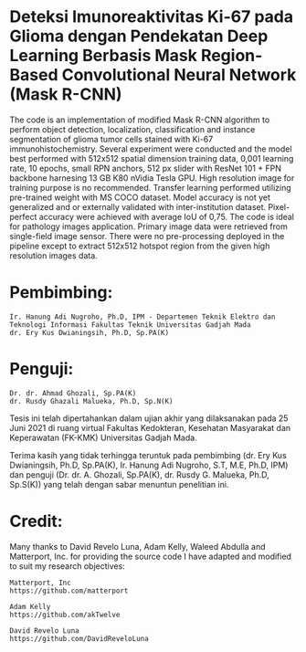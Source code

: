 # Deteksi Imunoreaktivitas Ki-67 pada Glioma dengan Pendekatan Deep Learning Berbasis Mask Region-Based Convolutional Neural Network (Mask R-CNN)
The code is an implementation of modified Mask R-CNN algorithm to perform object detection, localization, classification and instance segmentation of glioma tumor cells stained with Ki-67 immunohistochemistry. Several experiment were conducted and the model best performed with 512x512 spatial dimension training data, 0,001 learning rate, 10 epochs, small RPN anchors, 512 px slider with ResNet 101 + FPN backbone harnesing 13 GB K80 nVidia Tesla GPU. High resolution image for training purpose is no recommended. Transfer learning performed utilizing pre-trained weight with MS COCO dataset. Model accuracy is not yet generalized and or externally validated with inter-institution dataset. Pixel-perfect accuracy were achieved with average IoU of 0,75. The code is ideal for pathology images application. Primary image data were retrieved from single-field image sensor. There were no pre-processing deployed in the pipeline except to extract 512x512 hotspot region from the given high resolution images data.

  # Pembimbing:
    Ir. Hanung Adi Nugroho, Ph.D, IPM - Departemen Teknik Elektro dan Teknologi Informasi Fakultas Teknik Universitas Gadjah Mada
    dr. Ery Kus Dwianingsih, Ph.D, Sp.PA(K)
  # Penguji:
    Dr. dr. Ahmad Ghozali, Sp.PA(K)
    dr. Rusdy Ghazali Malueka, Ph.D, Sp.N(K)
Tesis ini telah dipertahankan dalam ujian akhir yang dilaksanakan pada 25 Juni 2021 di ruang virtual Fakultas Kedokteran, Kesehatan Masyarakat dan Keperawatan (FK-KMK) Universitas Gadjah Mada.

Terima kasih yang tidak terhingga teruntuk pada pembimbing (dr. Ery Kus Dwianingsih, Ph.D, Sp.PA(K), Ir. Hanung Adi Nugroho, S.T, M.E, Ph.D, IPM) dan penguji (Dr. dr. A. Ghozali, Sp.PA(K), dr. Rusdy G. Malueka, Ph.D, Sp.S(K)) yang telah dengan sabar menuntun penelitian ini.
# Credit:
Many thanks to David Revelo Luna, Adam Kelly, Waleed Abdulla and Matterport, Inc. for providing the source code I have adapted and modified to suit my research objectives:

    Matterport, Inc
    https://github.com/matterport

    Adam Kelly
    https://github.com/akTwelve
    
    David Revelo Luna
    https://github.com/DavidReveloLuna
